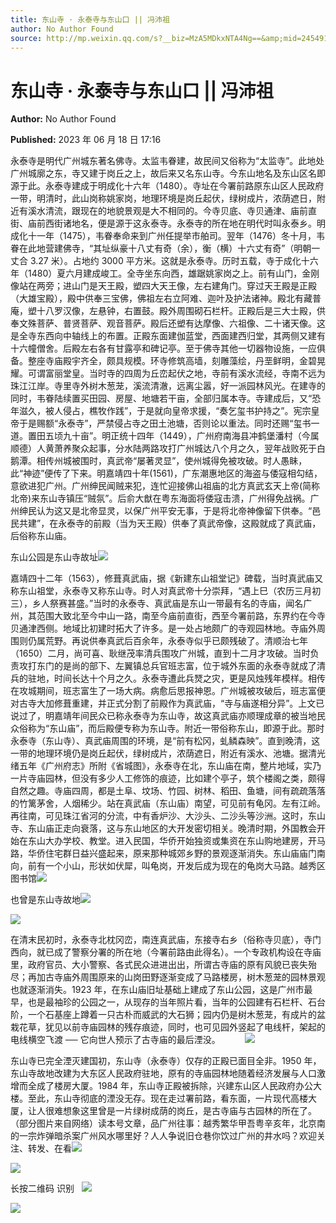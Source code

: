 ```yaml
---
title: 东山寺 · 永泰寺与东山口 || 冯沛祖
author: No Author Found
source: http://mp.weixin.qq.com/s?__biz=MzA5MDkxNTA4Ng==&amp;mid=2454913781&amp;idx=1&amp;sn=45530703bac4175913e69b9d937b28aa&amp;chksm=87a3ca94b0d44382e7d6121e60f0381e4f7c7dc8cb173a5f837903ab93fb0f1596ec3a60fa60#rd
---
```


# 东山寺 · 永泰寺与东山口 || 冯沛祖

**Author:** No Author Found

**Published:** 2023 年 06 月 18 日 17:16

永泰寺是明代广州城东著名佛寺。太监韦眷建，故民间又俗称为“太监寺”。此地处广州城廓之东，寺又建于岗丘之上，故后来又名东山寺。今东山地名及东山区名即源于此。永泰寺建成于明成化十六年（1480）。寺址在今署前路原东山区人民政府一带，明清时，此山岗称姚家岗，地理环境是岗丘起伏，绿树成片，浓荫遮日，附近有溪水清流，跟现在的地貌景观是大不相同的。今寺贝底、寺贝通津、庙前直街、庙前西街诸地名，便是源于这永泰寺。永泰寺的所在地在明代时叫永泰乡。明成化十一年（1475），韦眷奉命来到广州任提举市舶司。翌年（1476）冬十月，韦眷在此地营建佛寺，“其址纵豪十八丈有奇（余），衡（横）十六丈有奇”（明朝一丈合 3.27 米）。占地约 3000 平方米。这就是永泰寺。历时五载，寺于成化十六年（1480）夏六月建成峻工。全寺坐东向西，雄踞姚家岗之上。前有山门，金刚像站在两旁；进山门是天王殿，塑四大天王像，左右建角门。穿过天王殿是正殿（大雄宝殿），殿中供奉三宝佛，佛祖左右立阿难、迦叶及护法诸神。殿北有藏普庵，塑十八罗汉像，左悬钟，右置鼓。殿外周围砌石栏杆。正殿后是三大士殿，供奉文殊菩萨、普贤菩萨、观音菩萨。殿后还塑有达摩像、六祖像、二十诸天像。这是全寺东西向中轴线上的布置。正殿东面建伽蓝堂，西面建西归堂，其两侧又建有十六幢僧舍。后殿左右各有甘露亭和碑记亭。至于佛寺其他一切器物设施，一应俱备。整座寺庙殿宇齐全，颇具规模。环寺修筑高墙，刻雕藻绘，丹垩鲜明，金碧晃耀。可谓富丽堂皇。当时寺的四周为丘峦起伏之地，寺前有溪水流经，寺南不远为珠江江岸。寺里寺外树木葱茏，溪流清澈，远离尘嚣，好一派园林风光。在建寺的同时，韦眷陆续置买田园、房屋、地塘若干亩，全部归属本寺。寺建成后，又“恐年滋久，被人侵占，樵牧作践”，于是就向皇帝求援，“奏乞玺书护持之”。宪宗皇帝于是赐额“永泰寺”，严禁侵占寺之田土池塘，否则论以重法。同时还赐“玺书一道。置田五顷九十亩”。明正统十四年（1449），广州府南海县冲鹤堡潘村（今属顺德）人黄萧养聚众起事，分水陆两路攻打广州城达八个月之久，翌年战败死于白鹅潭。相传州城被围时，真武帝“屡著灵显”，使州城得免被攻破。时人愚眛，此“神迹”便传了下来。明嘉靖四十年(1561)，广东潮惠地区的海盗与倭寇相勾结，意欲进犯广州。广州绅民闻贼来犯，连忙迎接佛山祖庙的北方真武玄天上帝(简称北帝)来东山寺镇压“贼氛”。后俞大猷在粤东海面将倭寇击溃，广州得免战祸。广州绅民认为这又是北帝显灵，以保广州平安无事，于是将北帝神像留下供奉。“邑民共建”，在永泰寺的前殿（当为天王殿）供奉了真武帝像，这殿就成了真武庙，后俗称东山庙。

东山公园是东山寺故址![](https://mmbiz.qpic.cn/mmbiz_jpg/PJWG74pLsMaRrW9BtvRC1Bo3qudmp83Y7WA5Ey1DdzeEFKAQfwIHzfT1Tg5A0DLPMBXEzAHkic8L28eDPebaKWA/640)

嘉靖四十二年（1563），修葺真武庙，据《新建东山祖堂记》碑载，当时真武庙又称东山祖堂，永泰寺又称东山寺。时人对真武帝十分崇拜，“遇上巳（农历三月初三），乡人祭赛甚盛。”当时的永泰寺、真武庙是东山一带最有名的寺庙，闻名广州，其范围大致北至今中山一路，南至今庙前直街，西至今署前路，东界约在今寺贝通津西侧。地域比初建时拓大了许多。是一处占地颇广的寺观园林地。寺庙外周围则仍属荒野。再说供奉真武后百余年，永泰寺似乎已颇残破了。清顺治七年（1650）二月，尚可喜、耿继茂率清兵围攻广州城，直到十二月才攻破。当时负责攻打东门的是尚的部下、左翼镇总兵官班志富，位于城外东面的永泰寺就成了清兵的驻地，时间长达十个月之久。永泰寺遭此兵燹之灾，更是风烛残年模样。相传在攻城期间，班志富生了一场大病。病愈后思报神恩。广州城被攻破后，班志富便对古寺大加修葺重建，并正式分割了前殿作为真武庙，“寺与庙遂相分异”。上文已说过了，明嘉靖年间民众已称永泰寺为东山寺，故这真武庙亦顺理成章的被当地民众俗称为“东山庙”，而后殿便专称为东山寺。附近一带俗称东山，即源于此。那时永泰寺（东山寺）、真武庙周围的环境，是“前有松冈，虬鳞森映”。直到晚清，这一带的地理环境仍是岗丘起伏，绿树成片，浓荫遮日，附近有溪水、池塘。据清光绪五年《广州府志》所附《省城图》，永泰寺在北，东山庙在南，整片地域，实乃一片寺庙园林，但没有多少人工修饰的痕迹，比如建个亭子，筑个楼阁之类，颇得自然之趣。寺庙四周，都是土阜、坟场、竹园、树林、稻田、鱼塘，间有疏疏落落的竹篱茅舍，人烟稀少。站在真武庙（东山庙）南望，可见前有龟冈。左有江岭。再往南，可见珠江省河的分流，中有香炉沙、大沙头、二沙头等沙洲。这时，东山寺、东山庙正走向衰落，这与东山地区的大开发密切相关。晚清时期，外国教会开始在东山大办学校、教堂。进入民国，华侨开始独资或集资在东山购地建房，开马路，华侨住宅群日益兴盛起来，原来那种城郊乡野的景观逐渐消失。东山庙庙门南向，前有一个小山，形状如伏犀，叫龟岗，开发后成为现在的龟岗大马路。越秀区图书馆![](https://mmbiz.qpic.cn/mmbiz_jpg/PJWG74pLsMaRrW9BtvRC1Bo3qudmp83YydWKMCmsH5sHnJ5NeBhQDMGUJe6WPYfOdfTNa7VF96cicMAvPwocSaw/640)

也曾是东山寺故地![](https://mmbiz.qpic.cn/mmbiz_jpg/PJWG74pLsMaRrW9BtvRC1Bo3qudmp83YAwvt1lsDgPlhJ60wtyZ6aOTVjCicX4ahtcBuXMmn9dIlh8aXiawW0ibhw/640)

![](https://mmbiz.qpic.cn/mmbiz_png/bL2iaicTYdZn4X2jIKfFua5ViaMjcEcu4RVPqX3YLUUq9NfZicyNibQ3CeG27AWIPNGWMRrzuo7FULuxKKenFTUKBfA/640?wx_fmt=png)

在清末民初时，永泰寺北枕冈峦，南连真武庙，东接寺右乡（俗称寺贝底），寺门西向，就已成了警察分署的所在地（今署前路由此得名）。一个专政机构设在寺庙里，政府官员、大小警察、各式民众进进出出，所谓古寺庙的原有风貌已丧失殆尽；再加古寺庙外周围原来的山岗田野逐渐变成了马路楼房，树木葱茏的园林景观也就逐渐消失。1923 年，在东山庙旧址基础上建成了东山公园，这是广州市最早，也是最袖珍的公园之一，从现存的当年照片看，当年的公园建有石栏杆、石台阶，一个石基座上蹲着一只古朴而威武的大石狮；园内仍是树木葱茏，有成片的盆栽花草，犹见以前寺庙园林的残存痕迹，同时，也可见园外竖起了电线杆，架起的电线横空飞渡 ── 它向世人预示了古寺庙的最后湮没。          ![](https://mmbiz.qpic.cn/mmbiz_png/bL2iaicTYdZn4X2jIKfFua5ViaMjcEcu4RVPqX3YLUUq9NfZicyNibQ3CeG27AWIPNGWMRrzuo7FULuxKKenFTUKBfA/640?wx_fmt=png)

东山寺已完全湮灭建国初，东山寺（永泰寺）仅存的正殿已面目全非。1950 年，东山寺故地改建为大东区人民政府驻地，原有的寺庙园林地随着经济发展与人口激增而全成了楼房大厦。1984 年，东山寺正殿被拆除，兴建东山区人民政府办公大楼。至此，东山寺彻底的湮没无存。现在走过署前路，看东面，一片现代高楼大厦，让人很难想象这里曾是一片绿树成荫的岗丘，是古寺庙与古园林的所在了。（部分图片来自网络）读本号文章，品广州往事：越秀繁华甲吾粤辛亥年，北京南的一宗炸弹暗杀案广州风水哪里好？人人争说旧仓巷你饮过广州的井水吗？欢迎关注、转发、在看![](https://mmbiz.qpic.cn/mmbiz_jpg/PJWG74pLsMaRrW9BtvRC1Bo3qudmp83YbiaH0TfNrEuzAicySunpbGxLKptVnll2tdNCfaUlEGH2TFbSfsa3XicNQ/640)

![](https://mmbiz.qpic.cn/mmbiz_jpg/PJWG74pLsMaRrW9BtvRC1Bo3qudmp83YuA5r3Bbv7qbAibH3DCDubUwocnhJMEMA6BibJ4beCrlEwia3tjDPIyYeQ/640)

长按二维码 识别  
![](https://mmbiz.qpic.cn/mmbiz_gif/fgnkxfGnnkS1Lbic0T0Bgibp0J1vhQJ7rCaUWCiccY1he4tZib7iaUCqhy7pzH0y3u4FVQN7whcwrajK9jicg3BgjF1Q/640?wx_fmt=gif&wxfrom=5&wx_lazy=1)

![](https://mmbiz.qpic.cn/mmbiz_jpg/PJWG74pLsMaozLudXOzRblBbJLge0Cicrs08tBnq19cGoN0iacXkFnwOiaiaricDicxGzQZsSSZJMHYB9G7FUAlqCzvw/640?wx_fmt=jpeg&wxfrom=5&wx_lazy=1&wx_co=1)
